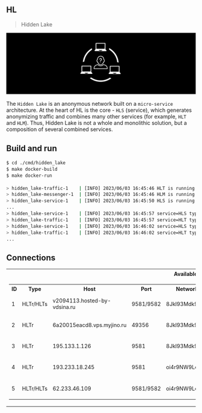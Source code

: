 ## HL

> Hidden Lake

<img src="_images/hl_logo.png" alt="hl_logo.png"/>

The `Hidden Lake` is an anonymous network built on a `micro-service` architecture. At the heart of HL is the core - `HLS` (service), which generates anonymizing traffic and combines many other services (for example, `HLT` and `HLM`). Thus, Hidden Lake is not a whole and monolithic solution, but a composition of several combined services.

## Build and run

```bash
$ cd ./cmd/hidden_lake
$ make docker-build
$ make docker-run

> hidden_lake-traffic-1    | [INFO] 2023/06/03 16:45:46 HLT is running...
> hidden_lake-messenger-1  | [INFO] 2023/06/03 16:45:46 HLM is running...
> hidden_lake-service-1    | [INFO] 2023/06/03 16:45:50 HLS is running...
...
> hidden_lake-service-1    | [INFO] 2023/06/03 16:45:57 service=HLS type=BRDCS hash=D81414C4...F703F591 addr=C8F29854...E443A75C proof=0000000001006473 conn=127.0.0.1:
> hidden_lake-traffic-1    | [INFO] 2023/06/03 16:45:57 service=HLT type=UNDEC hash=D81414C4...F703F591 addr=00000000...00000000 proof=0000000001006473 conn=172.20.0.3:9571
> hidden_lake-service-1    | [INFO] 2023/06/03 16:46:02 service=HLS type=BRDCS hash=0615BD44...5DD1B0DB addr=C8F29854...E443A75C proof=0000000000495814 conn=127.0.0.1:
> hidden_lake-traffic-1    | [INFO] 2023/06/03 16:46:02 service=HLT type=UNDEC hash=0615BD44...5DD1B0DB addr=00000000...00000000 proof=0000000000495814 conn=172.20.0.3:9571
...
```

## Connections

<table style="width: 100%">
  <tr>
    <th>Available network</th>
    <th>Types of services</th>
  </tr>
  <tr>
    <td>
        <table style="width: 100%">
            <tr>
                <th>ID</th>
                <th>Type</th>
                <th>Host</th>
                <th>Port</th>
                <th>Network key</th>
                <th>Connections</th>
                <th>Provider</th>
                <th>Characteristics</th>
                <th>Expired time</th>
            </tr>
            <tr>
                <td>1</td>
                <td>HLTr/HLTs</td>
                <td>v2094113.hosted-by-vdsina.ru</td>
                <td>9581/9582</td>
                <td>8Jkl93Mdk93md1bz</td>
                <td>[]</td>
                <td><a href="https://vdsina.ru">vdsina.ru</a></td>
                <td>1x4.0GHz, 1.0GB RAM, 30GB HDD</td>
                <td>*eternal*</td>
            </tr>
            <tr>
                <td>2</td>
                <td>HLTr</td>
                <td>6a20015eacd8.vps.myjino.ru</td>
                <td>49356</td>
                <td>8Jkl93Mdk93md1bz</td>
                <td>[1]</td>
                <td><a href="https://jino.ru">jino.ru</a></td>
                <td>1x2.0GHz, 1.5GB RAM, 10GB HDD</td>
                <td>±28.07.2026</td>
            </tr>
            <tr>
                <td>3</td>
                <td>HLTr</td>
                <td>195.133.1.126</td>
                <td>9581</td>
                <td>8Jkl93Mdk93md1bz</td>
                <td>[1,2]</td>
                <td><a href="https://ruvds.com">ruvds.ru</a></td>
                <td>1x2.2GHz, 0.5GB RAM, 10GB HDD</td>
                <td>±28.07.2027</td>
            </tr>
            <tr>
                <td>4</td>
                <td>HLTr</td>
                <td>193.233.18.245</td>
                <td>9581</td>
                <td>oi4r9NW9Le7fKF9d</td>
                <td>[]</td>
                <td><a href="https://4vps.su">4vps.su</a></td>
                <td>1x2.5GHz, 1.0GB RAM, 5GB SSD</td>
                <td>±07.08.2027</td>
            </tr>
            <tr>
                <td>5</td>
                <td>HLTr/HLTs</td>
                <td>62.233.46.109</td>
                <td>9581/9582</td>
                <td>oi4r9NW9Le7fKF9d</td>
                <td>[4]</td>
                <td><a href="https://eternalhost.net">eternalhost.net</a></td>
                <td>1x2.8GHz, 1.0GB RAM, 16GB SSD</td>
                <td>*eternal*</td>
            </tr>
        </table>
    </td>
    <td>
        <table style="width: 100%">
            <tr>
                <th>Type</th>
                <th>Name</th>
                <th>Default port</th>
            </tr>
            <tr>
                <td>HLS</td>
                <td>node</td>
                <td>9571</td>
            </tr>
            <tr>
                <td>HLTr</td>
                <td>relayer</td>
                <td>9581</td>
            </tr>
            <tr>
                <td>HLTs</td>
                <td>storage</td>
                <td>9582</td>
            </tr>
        </table>
    </td>
  </tr>
</table>
